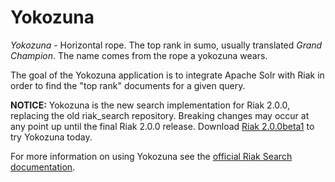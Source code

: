 Yokozuna
==========

_Yokozuna_ - Horizontal rope.  The top rank in sumo, usually
translated _Grand Champion_.  The name comes from the rope a yokozuna
wears.

The goal of the Yokozuna application is to integrate Apache Solr with
Riak in order to find the "top rank" documents for a given query.

**NOTICE:** Yokozuna is the new search implementation for Riak 2.0.0,
  replacing the old riak_search repository. Breaking changes may occur
  at any point up until the final Riak 2.0.0 release. Download
  [Riak 2.0.0beta1][riak2beta] to try Yokozuna today.


For more information on using Yokozuna see the
[official Riak Search documentation][search-docs].

[riak2beta]: http://docs.basho.com/riak/2.0.0beta1/downloads/
[search-docs]: http://docs.basho.com/riak/2.0.0beta1/dev/using/search/
